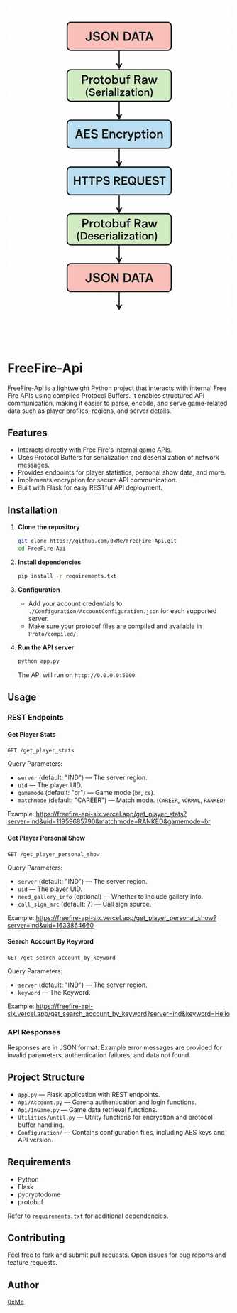 <div align="center">
  <img src="https://raw.githubusercontent.com/0xMe/FreeFire-Api/refs/heads/main/API.png" alt="API Screenshot">
</div>

# FreeFire-Api

FreeFire-Api is a lightweight Python project that interacts with internal Free Fire APIs using compiled Protocol Buffers. It enables structured API communication, making it easier to parse, encode, and serve game-related data such as player profiles, regions, and server details.

## Features

- Interacts directly with Free Fire's internal game APIs.
- Uses Protocol Buffers for serialization and deserialization of network messages.
- Provides endpoints for player statistics, personal show data, and more.
- Implements encryption for secure API communication.
- Built with Flask for easy RESTful API deployment.

## Installation

1. **Clone the repository**
   ```sh
   git clone https://github.com/0xMe/FreeFire-Api.git
   cd FreeFire-Api
   ```

2. **Install dependencies**
   ```sh
   pip install -r requirements.txt
   ```

3. **Configuration**
   - Add your account credentials to `./Configuration/AccountConfiguration.json` for each supported server.
   - Make sure your protobuf files are compiled and available in `Proto/compiled/`.

4. **Run the API server**
   ```sh
   python app.py
   ```
   The API will run on `http://0.0.0.0:5000`.

## Usage

### REST Endpoints

#### Get Player Stats

`GET /get_player_stats`

Query Parameters:
- `server` (default: "IND") — The server region.
- `uid` — The player UID.
- `gamemode` (default: "br") — Game mode (`br`, `cs`).
- `matchmode` (default: "CAREER") — Match mode. (`CAREER`, `NORMAL`, `RANKED`)

Example:
    https://freefire-api-six.vercel.app/get_player_stats?server=ind&uid=11959685790&matchmode=RANKED&gamemode=br

#### Get Player Personal Show

`GET /get_player_personal_show`

Query Parameters:
- `server` (default: "IND") — The server region.
- `uid` — The player UID.
- `need_gallery_info` (optional) — Whether to include gallery info.
- `call_sign_src` (default: 7) — Call sign source.

Example:
    https://freefire-api-six.vercel.app/get_player_personal_show?server=ind&uid=1633864660

#### Search Account By Keyword

`GET /get_search_account_by_keyword`

Query Parameters:
- `server` (default: "IND") — The server region.
- `keyword` — The Keyword.

Example:
    https://freefire-api-six.vercel.app/get_search_account_by_keyword?server=ind&keyword=Hello

### API Responses

Responses are in JSON format. Example error messages are provided for invalid parameters, authentication failures, and data not found.

## Project Structure

- `app.py` — Flask application with REST endpoints.
- `Api/Account.py` — Garena authentication and login functions.
- `Api/InGame.py` — Game data retrieval functions.
- `Utilities/until.py` — Utility functions for encryption and protocol buffer handling.
- `Configuration/` — Contains configuration files, including AES keys and API version.

## Requirements

- Python
- Flask
- pycryptodome
- protobuf

Refer to `requirements.txt` for additional dependencies.

## Contributing

Feel free to fork and submit pull requests. Open issues for bug reports and feature requests.

## Author

[0xMe](https://github.com/0xMe)
